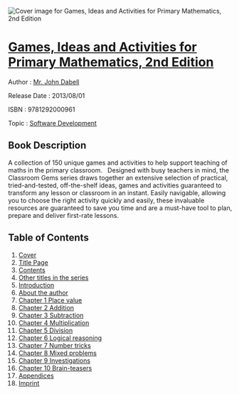 ![Cover image for Games, Ideas and Activities for Primary Mathematics, 2nd Edition](https://imgdetail.ebookreading.net/cover/cover/software_development/EB9781292000961.jpg)

[Games, Ideas and Activities for Primary Mathematics, 2nd Edition](https://ebookreading.net/view/book/Games%2C+Ideas+and+Activities+for+Primary+Mathematics%2C+2nd+Edition-EB9781292000961_1.html "Games, Ideas and Activities for Primary Mathematics, 2nd Edition")
====================================================================================================================

Author : [Mr. John Dabell](https://ebookreading.net/search/author/Mr.+John+Dabell)

Release Date : 2013/08/01

ISBN : 9781292000961

Topic : [Software Development](https://ebookreading.net/search/category/software-development)

Book Description
-----------------

A collection of 150 unique games and activities to help support teaching of maths in the primary classroom.
 
Designed with busy teachers in mind, the Classroom Gems series draws together an extensive selection of practical, tried-and-tested, off-the-shelf ideas, games and activities guaranteed to transform any lesson or classroom in an instant. Easily navigable, allowing you to choose the right activity quickly and easily, these invaluable resources are guaranteed to save you time and are a must-have tool to plan, prepare and deliver first-rate lessons. 
              
Table of Contents
-----------------

1. [Cover](https://ebookreading.net/view/book/Games%2C+Ideas+and+Activities+for+Primary+Mathematics%2C+2nd+Edition-EB9781292000961_0.html)
1. [Title Page](https://ebookreading.net/view/book/Games%2C+Ideas+and+Activities+for+Primary+Mathematics%2C+2nd+Edition-EB9781292000961_0.html)
1. [Contents](https://ebookreading.net/view/book/Games%2C+Ideas+and+Activities+for+Primary+Mathematics%2C+2nd+Edition-EB9781292000961_0.html)
1. [Other titles in the series](https://ebookreading.net/view/book/Games%2C+Ideas+and+Activities+for+Primary+Mathematics%2C+2nd+Edition-EB9781292000961_0.html)
1. [Introduction](https://ebookreading.net/view/book/Games%2C+Ideas+and+Activities+for+Primary+Mathematics%2C+2nd+Edition-EB9781292000961_0.html)
1. [About the author](https://ebookreading.net/view/book/Games%2C+Ideas+and+Activities+for+Primary+Mathematics%2C+2nd+Edition-EB9781292000961_0.html)
1. [Chapter 1 Place value](https://ebookreading.net/view/book/Games%2C+Ideas+and+Activities+for+Primary+Mathematics%2C+2nd+Edition-EB9781292000961_0.html)
1. [Chapter 2 Addition](https://ebookreading.net/view/book/Games%2C+Ideas+and+Activities+for+Primary+Mathematics%2C+2nd+Edition-EB9781292000961_0.html)
1. [Chapter 3 Subtraction](https://ebookreading.net/view/book/Games%2C+Ideas+and+Activities+for+Primary+Mathematics%2C+2nd+Edition-EB9781292000961_0.html)
1. [Chapter 4 Multiplication](https://ebookreading.net/view/book/Games%2C+Ideas+and+Activities+for+Primary+Mathematics%2C+2nd+Edition-EB9781292000961_0.html)
1. [Chapter 5 Division](https://ebookreading.net/view/book/Games%2C+Ideas+and+Activities+for+Primary+Mathematics%2C+2nd+Edition-EB9781292000961_0.html)
1. [Chapter 6 Logical reasoning](https://ebookreading.net/view/book/Games%2C+Ideas+and+Activities+for+Primary+Mathematics%2C+2nd+Edition-EB9781292000961_0.html)
1. [Chapter 7 Number tricks](https://ebookreading.net/view/book/Games%2C+Ideas+and+Activities+for+Primary+Mathematics%2C+2nd+Edition-EB9781292000961_0.html)
1. [Chapter 8 Mixed problems](https://ebookreading.net/view/book/Games%2C+Ideas+and+Activities+for+Primary+Mathematics%2C+2nd+Edition-EB9781292000961_0.html)
1. [Chapter 9 Investigations](https://ebookreading.net/view/book/Games%2C+Ideas+and+Activities+for+Primary+Mathematics%2C+2nd+Edition-EB9781292000961_0.html)
1. [Chapter 10 Brain-teasers](https://ebookreading.net/view/book/Games%2C+Ideas+and+Activities+for+Primary+Mathematics%2C+2nd+Edition-EB9781292000961_0.html)
1. [Appendices](https://ebookreading.net/view/book/Games%2C+Ideas+and+Activities+for+Primary+Mathematics%2C+2nd+Edition-EB9781292000961_0.html)
1. [Imprint](https://ebookreading.net/view/book/Games%2C+Ideas+and+Activities+for+Primary+Mathematics%2C+2nd+Edition-EB9781292000961_0.html)
